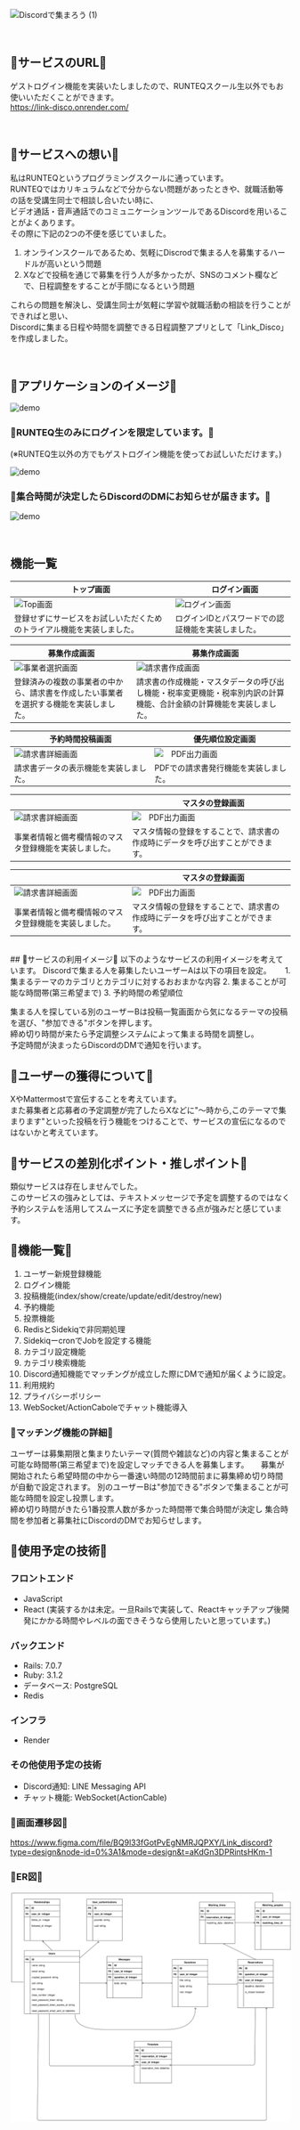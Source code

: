 ![Discordで集まろう (1)](https://github.com/ys1227/link_discord/assets/132570742/711e1f67-b71d-4ce3-8770-602e414acee9)

<br />

## 🚀サービスのURL🚀
ゲストログイン機能を実装いたしましたので、RUNTEQスクール生以外でもお使いいただくことができます。  
https://link-disco.onrender.com/

<br />

## 🚀サービスへの想い🚀
私はRUNTEQというプログラミングスクールに通っています。  
RUNTEQではカリキュラムなどで分からない問題があったときや、就職活動等の話を受講生同士で相談し合いたい時に、  
ビデオ通話・音声通話でのコミュニケーションツールであるDiscordを用いることがよくあります。  
その際に下記の2つの不便を感じていました。  
1. オンラインスクールであるため、気軽にDiscrodで集まる人を募集するハードルが高いという問題  
2. Xなどで投稿を通じで募集を行う人が多かったが、SNSのコメント欄などで、日程調整をすることが手間になるという問題

これらの問題を解決し、受講生同士が気軽に学習や就職活動の相談を行うことができればと思い、  
Discordに集まる日程や時間を調整できる日程調整アプリとして「Link_Disco」を作成しました。  

<br />  

## 🚀アプリケーションのイメージ🚀

![demo](https://raw.github.com/wiki/ys1227/link_discord/images/way_of_use.gif)

### 🤖RUNTEQ生のみにログインを限定しています。🤖  
(※RUNTEQ生以外の方でもゲストログイン機能を使ってお試しいただけます。)
 
![demo](https://raw.github.com/wiki/ys1227/link_discord/images/failure_login.png)

### 🤖集合時間が決定したらDiscordのDMにお知らせが届きます。🤖
![demo](https://raw.github.com/wiki/ys1227/link_discord/images/13_send_dm.png)

<br />

## 機能一覧
| トップ画面 |　ログイン画面 |
| ---- | ---- |
| ![Top画面](https://raw.github.com/wiki/ys1227/link_discord/images/01_top.png) | ![ログイン画面](https://raw.github.com/wiki/ys1227/link_discord/images/02_login_discord.png) |
| 登録せずにサービスをお試しいただくためのトライアル機能を実装しました。 | ログインIDとパスワードでの認証機能を実装しました。 |

| 募集作成画面 |　募集作成画面 |
| ---- | ---- |
| ![事業者選択画面](https://raw.github.com/wiki/ys1227/link_discord/images/05_post.png) | ![請求書作成画面](https://raw.github.com/wiki/ys1227/link_discord/images/06_post.png) |
| 登録済みの複数の事業者の中から、請求書を作成したい事業者を選択する機能を実装しました。 | 請求書の作成機能・マスタデータの呼び出し機能・税率変更機能・税率別内訳の計算機能、合計金額の計算機能を実装しました。 |

| 予約時間投稿画面 |　優先順位設定画面 |
| ---- | ---- |
| ![請求書詳細画面](https://raw.github.com/wiki/ys1227/link_discord/images/07_reservations.png) | ![　PDF出力画面](https://raw.github.com/wiki/ys1227/link_discord/images/08_rank_posts.png) |
| 請求書データの表示機能を実装しました。 | PDFでの請求書発行機能を実装しました。 |

|  |　マスタの登録画面 |
| ---- | ---- |
| ![請求書詳細画面](https://raw.github.com/wiki/ys1227/link_discord/images/09_confirmanation.png) | ![　PDF出力画面](https://raw.github.com/wiki/ys1227/link_discord/images/10_post.png) |
| 事業者情報と備考欄情報のマスタ登録機能を実装しました。 | マスタ情報の登録をすることで、請求書の作成時にデータを呼び出すことができます。 |


|  |　マスタの登録画面 |
| ---- | ---- |
| ![請求書詳細画面](https://raw.github.com/wiki/ys1227/link_discord/images/11_reservations.png) | ![　PDF出力画面](https://raw.github.com/wiki/ys1227/link_discord/images/12_matching_time.png) |
| 事業者情報と備考欄情報のマスタ登録機能を実装しました。 | マスタ情報の登録をすることで、請求書の作成時にデータを呼び出すことができます。 |

<br />
## 🚀サービスの利用イメージ🚀
以下のようなサービスの利用イメージを考えています。  
Discordで集まる人を募集したいユーザーAは以下の項目を設定。　　
1. 集まるテーマのカテゴリとカテゴリに対するおおまかな内容
2. 集まることが可能な時間帯(第三希望まで)
3. 予約時間の希望順位

集まる人を探している別のユーザーBは投稿一覧画面から気になるテーマの投稿を選び、"参加できる"ボタンを押します。  
締め切り時間が来たら予定調整システムによって集まる時間を調整し。  
予定時間が決まったらDiscordのDMで通知を行います。 

## 🚀ユーザーの獲得について🚀
XやMattermostで宣伝することを考えています。  
また募集者と応募者の予定調整が完了したらXなどに"〜時から,このテーマで集まります"といった投稿を行う機能をつけることで、サービスの宣伝になるのではないかと考えています。  

## 🚀サービスの差別化ポイント・推しポイント🚀
類似サービスは存在しませんでした。  
このサービスの強みとしては、テキストメッセージで予定を調整するのではなく予約システムを活用してスムーズに予定を調整できる点が強みだと感じています。  

## 🚀機能一覧🚀
1. ユーザー新規登録機能
2. ログイン機能
3. 投稿機能(index/show/create/update/edit/destroy/new)
4. 予約機能
5. 投票機能
6. RedisとSidekiqで非同期処理
7. SidekiqーcronでJobを設定する機能
8. カテゴリ設定機能
9. カテゴリ検索機能
10. Discord通知機能でマッチングが成立した際にDMで通知が届くように設定。
11. 利用規約
12. プライバシーポリシー
13. WebSocket/ActionCaboleでチャット機能導入


### 🚀マッチング機能の詳細🚀
ユーザーは募集期限と集まりたいテーマ(質問や雑談など)の内容と集まることが可能な時間帯(第三希望まで)を設定しマッチできる人を募集します。  　
募集が開始されたら希望時間の中から一番速い時間の12時間前まに募集締め切り時間が自動で設定されます。
別のユーザーBは"参加できる"ボタンで集まることが可能な時間を設定し投票します。  
締め切り時間がきたら1番投票人数が多かった時間帯で集合時間が決定し
集合時間を参加者と募集社にDiscordのDMでお知らせします。

## 🚀使用予定の技術🚀
### フロントエンド
* JavaScript
* React (実装するかは未定。一旦Railsで実装して、Reactキャッチアップ後開発にかかる時間やレベルの面できそうなら使用したいと思っています。)
### バックエンド
* Rails: 7.0.7
* Ruby: 3.1.2
* データベース: PostgreSQL
* Redis
### インフラ
* Render
### その他使用予定の技術
* Discord通知: LINE Messaging API
* チャット機能: WebSocket(ActionCable)


### 🚀画面遷移図🚀
https://www.figma.com/file/BQ9l33fGotPvEgNMRJQPXY/Link_discord?type=design&node-id=0%3A1&mode=design&t=aKdGn3DPRintsHKm-1

### 🚀ER図🚀
![ER図](./link_discord.svg)
